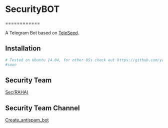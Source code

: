 # SecurityBOT
============

A Telegram Bot based on [TeleSeed](https://github.com/SEEDTEAM/TeleSeed).

Installation
------------
```bash
# Tested on Ubuntu 14.04, for other OSs check out https://github.com/yagop/telegram-bot/wiki/Installation
#soon
```


Security Team
-----------------

[Sec(RAHA)](http://telegram.me/alireza_PT)<br>

Security Team Channel
-----------------

[Create_antispam_bot](http://telegram.me/Create_antispam_bot)

